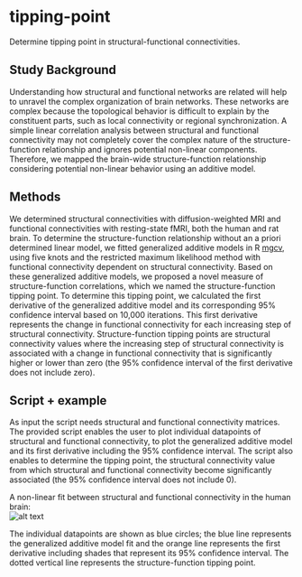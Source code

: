 # tipping-point
Determine tipping point in structural-functional connectivities.

## Study Background
Understanding how structural and functional networks are related will help to unravel the complex organization of brain networks. These networks are complex because the topological behavior is difficult to explain by the constituent parts, such as local connectivity or regional synchronization. A simple linear correlation analysis between structural and functional connectivity may not completely cover the complex nature of the structure-function relationship and ignores potential non-linear components. Therefore, we mapped the brain-wide structure-function relationship considering potential non-linear behavior using an additive model.

## Methods 
We determined structural connectivities with diffusion-weighted MRI and functional connectivities with resting-state fMRI, both the human and rat brain. To determine the structure-function relationship without an a priori determined linear model, we fitted generalized additive models in R [mgcv](https://www.rdocumentation.org/packages/mgcv), using five knots and the restricted maximum likelihood method with functional connectivity dependent on structural connectivity. Based on these generalized additive models, we proposed a novel measure of structure-function correlations, which we named the structure-function tipping point. To determine this tipping point, we calculated the first derivative of the generalized additive model and its corresponding 95% confidence interval based on 10,000 iterations. This first derivative represents the change in functional connectivity for each increasing step of structural connectivity. Structure-function tipping points are structural connectivity values where the increasing step of structural connectivity is associated with a change in functional connectivity that is significantly higher or lower than zero (the 95% confidence interval of the first derivative does not include zero).

## Script + example
As input the script needs structural and functional connectivity matrices. The provided script enables the user to plot individual datapoints of structural and functional connectivity, to plot the generalized additive model and its first derivative including the 95% confidence interval. The script also enables to determine the tipping point, the structural connectivity value from which structural and functional connectivity become significantly associated (the 95% confidence interval does not include 0). 

A non-linear fit between structural and functional connectivity in the human brain:  
![alt text](https://github.com/wmotte/tipping-point/raw/master/images/fit.png "Example of fit")

The individual datapoints are shown as blue circles; the blue line represents the generalized additive model fit and the orange line represents the first derivative including shades that represent its 95% confidence interval. The dotted vertical line represents the structure-function tipping point. 
